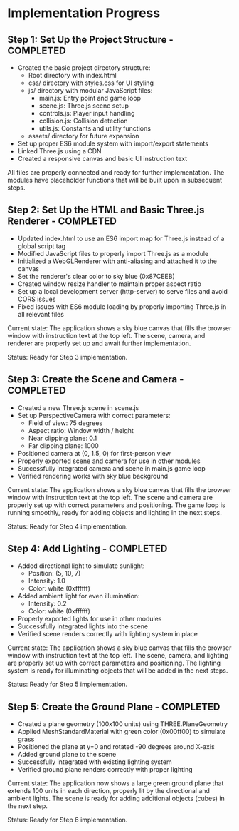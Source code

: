 # Implementation Progress

## Step 1: Set Up the Project Structure - COMPLETED
- Created the basic project directory structure:
  - Root directory with index.html
  - css/ directory with styles.css for UI styling
  - js/ directory with modular JavaScript files:
    - main.js: Entry point and game loop
    - scene.js: Three.js scene setup
    - controls.js: Player input handling
    - collision.js: Collision detection
    - utils.js: Constants and utility functions
  - assets/ directory for future expansion
- Set up proper ES6 module system with import/export statements
- Linked Three.js using a CDN
- Created a responsive canvas and basic UI instruction text

All files are properly connected and ready for further implementation. The modules have placeholder functions that will be built upon in subsequent steps.

## Step 2: Set Up the HTML and Basic Three.js Renderer - COMPLETED
- Updated index.html to use an ES6 import map for Three.js instead of a global script tag
- Modified JavaScript files to properly import Three.js as a module
- Initialized a WebGLRenderer with anti-aliasing and attached it to the canvas
- Set the renderer's clear color to sky blue (0x87CEEB)
- Created window resize handler to maintain proper aspect ratio
- Set up a local development server (http-server) to serve files and avoid CORS issues
- Fixed issues with ES6 module loading by properly importing Three.js in all relevant files

Current state: The application shows a sky blue canvas that fills the browser window with instruction text at the top left. The scene, camera, and renderer are properly set up and await further implementation.

Status: Ready for Step 3 implementation.

## Step 3: Create the Scene and Camera - COMPLETED
- Created a new Three.js scene in scene.js
- Set up PerspectiveCamera with correct parameters:
  - Field of view: 75 degrees
  - Aspect ratio: Window width / height
  - Near clipping plane: 0.1
  - Far clipping plane: 1000
- Positioned camera at (0, 1.5, 0) for first-person view
- Properly exported scene and camera for use in other modules
- Successfully integrated camera and scene in main.js game loop
- Verified rendering works with sky blue background

Current state: The application shows a sky blue canvas that fills the browser window with instruction text at the top left. The scene and camera are properly set up with correct parameters and positioning. The game loop is running smoothly, ready for adding objects and lighting in the next steps.

Status: Ready for Step 4 implementation.

## Step 4: Add Lighting - COMPLETED
- Added directional light to simulate sunlight:
  - Position: (5, 10, 7)
  - Intensity: 1.0
  - Color: white (0xffffff)
- Added ambient light for even illumination:
  - Intensity: 0.2
  - Color: white (0xffffff)
- Properly exported lights for use in other modules
- Successfully integrated lights into the scene
- Verified scene renders correctly with lighting system in place

Current state: The application shows a sky blue canvas that fills the browser window with instruction text at the top left. The scene, camera, and lighting are properly set up with correct parameters and positioning. The lighting system is ready for illuminating objects that will be added in the next steps.

Status: Ready for Step 5 implementation.

## Step 5: Create the Ground Plane - COMPLETED
- Created a plane geometry (100x100 units) using THREE.PlaneGeometry
- Applied MeshStandardMaterial with green color (0x00ff00) to simulate grass
- Positioned the plane at y=0 and rotated -90 degrees around X-axis
- Added ground plane to the scene
- Successfully integrated with existing lighting system
- Verified ground plane renders correctly with proper lighting

Current state: The application now shows a large green ground plane that extends 100 units in each direction, properly lit by the directional and ambient lights. The scene is ready for adding additional objects (cubes) in the next step.

Status: Ready for Step 6 implementation.
